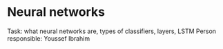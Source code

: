 # Neural networks
Task: what neural networks are, types of classifiers, layers, LSTM
Person responsible: Youssef Ibrahim
